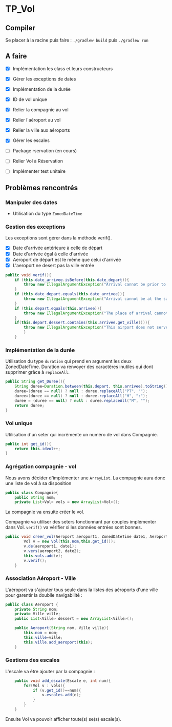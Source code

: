 # TP_Vol

## Compiler

Se placer à la racine puis faire : `./gradlew build` puis `./gradlew run` 

## A faire

- [x] Implémentation les class et leurs constructeurs

- [x] Gérer les exceptions de dates 

- [x] Implémentation de la durée 

- [x] ID de vol unique 

- [x] Relier la compagnie au vol 

- [X] Relier l'aéroport au vol

- [x] Relier la ville aux aéroports 

- [x] Gérer les escales

- [ ] Package rservation (en cours)

- [ ] Relier Vol à Réservation

- [ ] Implémenter test unitaire

## Problèmes rencontrés

### Manipuler des dates

- Utilisation du type `ZonedDateTime`



### Gestion des exceptions

Les exceptions sont gérer dans la méthode verif().

- [X] Date d'arrivée antérieure à celle de départ
- [X] Date d'arrivée égal à celle d'arrivée
- [x] Aeroport de départ est le même que celui d'arrivée
- [x] L'aeroport ne desert pas la ville entrée

```java
public void verif(){
	if (this.date_arrivee.isBefore(this.date_depart)){
		throw new IllegalArgumentException("Arrival cannot be prior to departure");
	}
	if (this.date_depart.equals(this.date_arrivee)){
		throw new IllegalArgumentException("Arrival cannot be at the same time as departure");
	}
	if (this.depart.equals(this.arrivee)){
		throw new IllegalArgumentException("The place of arrival cannot be the same as the place of departure");
	}
	if(this.depart.dessert.contains(this.arrivee.get_ville())){
		throw new IllegalArgumentException("This airport does not serve the city entrance");
		}
	}
```

### Implémentation de la durée

Utilisation du type `duration` qui prend en argument les deux ZonedDateTime. 
Duration va renvoyer des caractères inutiles qui dont supprimer grâce à `replaceAll`.

```java
public String get_Duree(){ 
	String duree=Duration.between(this.depart, this.arrivee).toString();
	duree=(duree == null) ? null : duree.replaceAll("PT", "");
	duree=(duree == null) ? null : duree.replaceAll("H", ":");
	duree = (duree == null) ? null : duree.replaceAll("M", "");
	return duree;
}
```

### Vol unique 

Utilisation d'un seter qui incrémente un numéro de vol dans Compagnie. 

```java
public int get_id(){
	return this.idvol++;
}
```

### Agrégation compagnie - vol 

Nous avons décider d'implémenter une `ArrayList`.
La compagnie aura donc une liste de vol à sa disposition 
```java 
public class Compagnie{
	public String nom;
	private List<Vol> vols = new ArrayList<Vol>();
```

La compagnie va ensuite créer le vol.

Compagnie va utiliser des seters fonctionnant par couples implémenter dans Vol. `verif()` va vérifier si les données entrées sont bonnes.
```java
public void creer_vol(Aeroport aeroport1, ZonedDateTime date1, Aeroport aeroport2, ZonedDateTime date2){
		Vol v = new Vol(this.nom,this.get_id());
		v.de(aeroport1, date1);
		v.vers(aeroport2, date2);
		this.vols.add(v);
		v.verif();
	}
``` 

### Association Aéroport - Ville 
L'aéroport va s'ajouter tous seule dans la listes des aéroports d'une ville pour garentir la doublle navigabilité : 
```java
public class Aeroport {
    private String nom;
    private Ville ville;
    public List<Ville> dessert = new ArrayList<Ville>();

    public Aeroport(String nom, Ville ville){
        this.nom = nom;
        this.ville=ville;
        this.ville.add_aeroport(this);
	}
``` 

### Gestions des escales
L'escale va être ajouter par la compagnie : 
```java
	public void add_escale(Escale e, int num){
		for(Vol v : vols){
			if (v.get_id()==num){
				v.escales.add(e);
			}
		}
	}
``` 
Ensuite Vol va pouvoir afficher toute(s) se(s) escale(s). 
